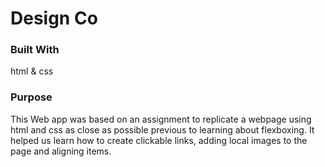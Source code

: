 # Design Co


### Built With

  html & css

### Purpose

  This Web app was based on an assignment to replicate a webpage using html and css as close as possible previous to learning about flexboxing. It helped us learn how to create clickable links, adding local images to the page and aligning items.
